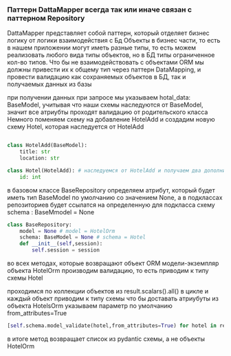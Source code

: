 ### Паттерн DattaMapper всегда так или иначе связан с паттерном Repository
DattaMapper представляет собой паттерн, который отделяет бизнес логику от логики взаимодействия с Бд
Объекты в бизнес части, то есть в нашем приложении могут иметь разные типы, то есть можем реализовать любого
вида типы объектов, но в БД типы ограниченное кол-во типов. Что бы не взаимодействовать с объектами ORM мы должны 
привести их к общему тип через паттерн DataMapping, и провести валидацию как сохраняемых объектов в БД,
так и получаемых данных из базы

при получении данных при запросе мы указываем hotal_data: BaseModel, учитывая что наши схемы наследуются от 
BaseModel, значит все атриубты проходят валидацию от родительского класса
Немного поменяем схему на добавление HotelAdd и создадим новую схему Hotel, которая наследуется от HotelAdd

```python

class HotelAdd(BaseModel):
    title: str
    location: str

class Hotel(HotelAdd): # наследуемся от HotelAdd и получаем два дополнительных атрибута title и location
    id: int
```

в базовом классе BaseRepository определяем атрибут, который будет иметь тип BaseModel 
по умолчанию со значением None, а в подклассах репозиториев будет ссылатся на определенную 
для подкласса схему schema : BaseMmodel = None

```python
class BaseRepository:
    model = None # model = HotelOrm
    schema: BaseModel = None # schema = Hotel 
    def __init__(self,session):
        self.session = session
```
во всех методах, которые возвращают объект ORM модели-экземпляр объекта 
HotelOrm производим валидацию, то есть приводим к типу схемы Hotel

проходимся по коллекции объектов из result.scalars().all() в цикле и каждый объект приводим к типу схемы
что бы доставать атриубуты из объекта HotelsOrm указываем параметр по умолчанию from_attributes=True
```python
[self.schema.model_validate(hotel,from_attributes=True) for hotel in result.scalars().all()]
```

в итоге метод возвращает список из pydantic схемы, а не объекты HotelOrm
